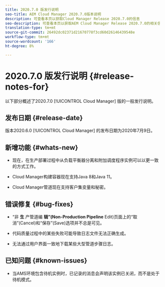 ```yaml
---
title: 2020.7.0 版发行说明
seo-title: AEM Cloud Manager 2020.7.0版本说明
description: 可查看本页以获取Cloud Manager Release 2020.7.0的信息
seo-description: 可查看本页以获取AEM Cloud Manager Release 2020.7.0的相关信息
translation-type: tm+mt
source-git-commit: 26492dc02371d21670778f3cd60d26146439548e
workflow-type: tm+mt
source-wordcount: '166'
ht-degree: 8%

---
```


# 2020.7.0 版发行说明 {#release-notes-for}

以下部分概述了2020.7.0 [!UICONTROL Cloud Manager] 版的一般发行说明。

## 发布日期 {#release-date}

版本2020.6.0 [!UICONTROL Cloud Manager] 的发布日期为2020年7月9日。

## 新增功能 {#whats-new}

* 现在，在生产部署过程中从负载平衡器分离和附加调度程序实例可以以更一致的方式工作。

* Cloud Manager构建容器现在支持Java 8和Java 11。

* Cloud Manager管道现在支持客户集变量和秘密。

## 错误修复 {#bug-fixes}

* “非 **生** 产管道编 **辑”(Non-Production Pipeline** Edit)页面上的“取消”(Cancel)和“保存”(Save)选项并不总是可见。

* 代码质量过程中的某些失败可能导致日志文件无法正确生成。

* 无法通过用户界面一致地下载某些大型管道步骤日志。

## 已知问题 {#known-issues}

* 当AMS环境包含待机实例时，已记录的消息会声明该实例已关闭，而不是处于待机模式。
